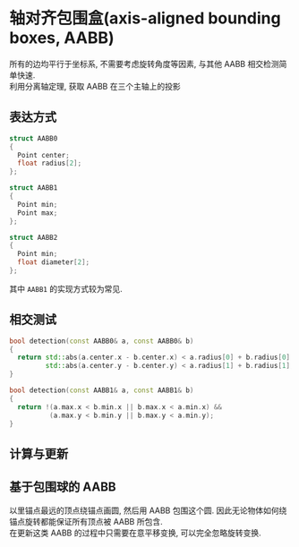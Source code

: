 # 轴对齐包围盒(axis-aligned bounding boxes, AABB)

所有的边均平行于坐标系, 不需要考虑旋转角度等因素, 与其他 AABB 相交检测简单快速.  
利用分离轴定理, 获取 AABB 在三个主轴上的投影

## 表达方式
```cpp
struct AABB0
{
  Point center;
  float radius[2];
};

struct AABB1
{
  Point min;
  Point max;
};

struct AABB2
{
  Point min;
  float diameter[2];
};
```
其中 `AABB1` 的实现方式较为常见.

## 相交测试
```cpp
bool detection(const AABB0& a, const AABB0& b)
{
  return std::abs(a.center.x - b.center.x) < a.radius[0] + b.radius[0] &&
         std::abs(a.center.y - b.center.y) < a.radius[1] + b.radius[1];
}

bool detection(const AABB1& a, const AABB1& b)
{
  return !(a.max.x < b.min.x || b.max.x < a.min.x) &&
          (a.max.y < b.min.y || b.max.y < a.min.y);
}
```

## 计算与更新


## 基于包围球的 AABB
以里锚点最远的顶点绕锚点画圆, 然后用 AABB 包围这个圆. 因此无论物体如何绕锚点旋转都能保证所有顶点被 AABB 所包含.  
在更新这类 AABB 的过程中只需要在意平移变换, 可以完全忽略旋转变换.  
